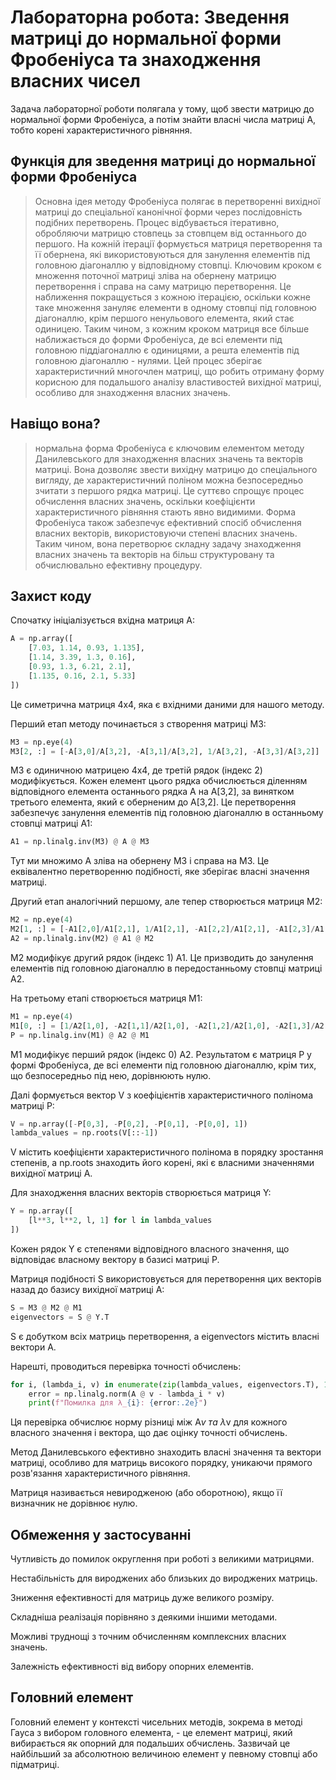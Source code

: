 # Лабораторна робота: Зведення матриці до нормальної форми Фробеніуса та знаходження власних чисел

Задача лабораторної роботи полягала у тому, щоб звести матрицю до нормальної форми Фробеніуса, а потім знайти власні числа матриці А, тобто корені характеристичного рівняння.

## Функція для зведення матриці до нормальної форми Фробеніуса
> Основна ідея методу Фробеніуса полягає в перетворенні вихідної матриці до спеціальної канонічної форми через послідовність подібних перетворень. Процес відбувається ітеративно, обробляючи матрицю стовпець за стовпцем від останнього до першого. На кожній ітерації формується матриця перетворення та її обернена, які використовуються для занулення елементів під головною діагоналлю у відповідному стовпці. Ключовим кроком є множення поточної матриці зліва на обернену матрицю перетворення і справа на саму матрицю перетворення. Це наближення покращується з кожною ітерацією, оскільки кожне таке множення зануляє елементи в одному стовпці під головною діагоналлю, крім першого ненульового елемента, який стає одиницею. Таким чином, з кожним кроком матриця все більше наближається до форми Фробеніуса, де всі елементи під головною піддіагоналлю є одиницями, а решта елементів під головною діагоналлю - нулями. Цей процес зберігає характеристичний многочлен матриці, що робить отриману форму корисною для подальшого аналізу властивостей вихідної матриці, особливо для знаходження власних значень.

## Навіщо вона? 
>  нормальна форма Фробеніуса є ключовим елементом методу Данилевського для знаходження власних значень та векторів матриці. Вона дозволяє звести вихідну матрицю до спеціального вигляду, де характеристичний поліном можна безпосередньо зчитати з першого рядка матриці. Це суттєво спрощує процес обчислення власних значень, оскільки коефіцієнти характеристичного рівняння стають явно видимими. Форма Фробеніуса також забезпечує ефективний спосіб обчислення власних векторів, використовуючи степені власних значень. Таким чином, вона перетворює складну задачу знаходження власних значень та векторів на більш структуровану та обчислювально ефективну процедуру.


## Захист коду 


Спочатку ініціалізується вхідна матриця A:

```python
A = np.array([
    [7.03, 1.14, 0.93, 1.135],
    [1.14, 3.39, 1.3, 0.16],
    [0.93, 1.3, 6.21, 2.1],
    [1.135, 0.16, 2.1, 5.33]
])
```

Це симетрична матриця 4x4, яка є вхідними даними для нашого методу.

Перший етап методу починається з створення матриці M3:

```python
M3 = np.eye(4)
M3[2, :] = [-A[3,0]/A[3,2], -A[3,1]/A[3,2], 1/A[3,2], -A[3,3]/A[3,2]]
```

M3 є одиничною матрицею 4x4, де третій рядок (індекс 2) модифікується. Кожен елемент цього рядка обчислюється діленням відповідного елемента останнього рядка A на A[3,2], за винятком третього елемента, який є оберненим до A[3,2]. Це перетворення забезпечує занулення елементів під головною діагоналлю в останньому стовпці матриці A1:

```python
A1 = np.linalg.inv(M3) @ A @ M3
```

Тут ми множимо A зліва на обернену M3 і справа на M3. Це еквівалентно перетворенню подібності, яке зберігає власні значення матриці.

Другий етап аналогічний першому, але тепер створюється матриця M2:

```python
M2 = np.eye(4)
M2[1, :] = [-A1[2,0]/A1[2,1], 1/A1[2,1], -A1[2,2]/A1[2,1], -A1[2,3]/A1[2,1]]
A2 = np.linalg.inv(M2) @ A1 @ M2
```

M2 модифікує другий рядок (індекс 1) A1. Це призводить до занулення елементів під головною діагоналлю в передостанньому стовпці матриці A2.

На третьому етапі створюється матриця M1:

```python
M1 = np.eye(4)
M1[0, :] = [1/A2[1,0], -A2[1,1]/A2[1,0], -A2[1,2]/A2[1,0], -A2[1,3]/A2[1,0]]
P = np.linalg.inv(M1) @ A2 @ M1
```

M1 модифікує перший рядок (індекс 0) A2. Результатом є матриця P у формі Фробеніуса, де всі елементи під головною діагоналлю, крім тих, що безпосередньо під нею, дорівнюють нулю.

Далі формується вектор V з коефіцієнтів характеристичного полінома матриці P:

```python
V = np.array([-P[0,3], -P[0,2], -P[0,1], -P[0,0], 1])
lambda_values = np.roots(V[::-1])
```

V містить коефіцієнти характеристичного полінома в порядку зростання степенів, а np.roots знаходить його корені, які є власними значеннями вихідної матриці A.

Для знаходження власних векторів створюється матриця Y:

```python
Y = np.array([
    [l**3, l**2, l, 1] for l in lambda_values
])
```

Кожен рядок Y є степенями відповідного власного значення, що відповідає власному вектору в базисі матриці P.

Матриця подібності S використовується для перетворення цих векторів назад до базису вихідної матриці A:

```python
S = M3 @ M2 @ M1
eigenvectors = S @ Y.T
```

S є добутком всіх матриць перетворення, а eigenvectors містить власні вектори A.

Нарешті, проводиться перевірка точності обчислень:

```python
for i, (lambda_i, v) in enumerate(zip(lambda_values, eigenvectors.T), 1):
    error = np.linalg.norm(A @ v - lambda_i * v)
    print(f"Помилка для λ_{i}: {error:.2e}")
```

Ця перевірка обчислює норму різниці між A*v та λ*v для кожного власного значення і вектора, що дає оцінку точності обчислень.

Метод Данилевського ефективно знаходить власні значення та вектори матриці, особливо для матриць високого порядку, уникаючи прямого розв'язання характеристичного рівняння.

Матриця називається невиродженою (або оборотною), якщо її визначник не дорівнює нулю.


## Обмеження у застосуванні 

Чутливість до помилок округлення при роботі з великими матрицями.

Нестабільність для вироджених або близьких до вироджених матриць.

Зниження ефективності для матриць дуже великого розміру.

Складніша реалізація порівняно з деякими іншими методами.

Можливі труднощі з точним обчисленням комплексних власних значень.

Залежність ефективності від вибору опорних елементів.

## Головний елемент
Головний елемент у контексті чисельних методів, зокрема в методі Гауса з вибором головного елемента, - це елемент матриці, який вибирається як опорний для подальших обчислень. Зазвичай це найбільший за абсолютною величиною елемент у певному стовпці або підматриці.
